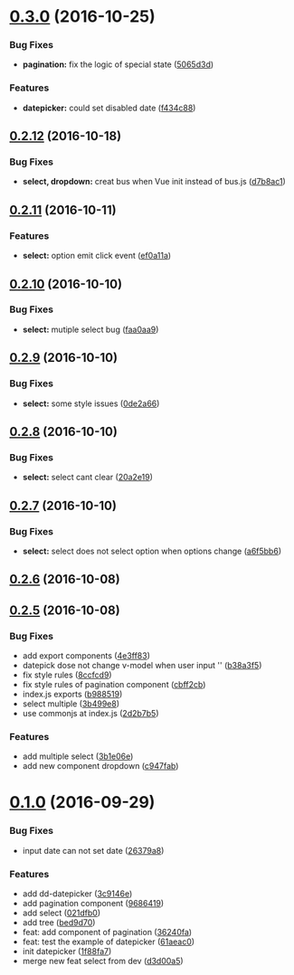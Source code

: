 <a name="0.3.0"></a>
# [0.3.0](http://test.eluying.com:91/frontend/dd-vue-component/compare/v0.2.12...v0.3.0) (2016-10-25)


### Bug Fixes

* **pagination:** fix the logic of special state ([5065d3d](http://test.eluying.com:91/frontend/dd-vue-component/commits/5065d3d))


### Features

* **datepicker:** could set disabled date ([f434c88](http://test.eluying.com:91/frontend/dd-vue-component/commits/f434c88))



<a name="0.2.12"></a>
## [0.2.12](http://test.eluying.com:91/frontend/dd-vue-component/compare/v0.2.11...v0.2.12) (2016-10-18)


### Bug Fixes

* **select, dropdown:** creat bus when Vue init instead of bus.js ([d7b8ac1](http://test.eluying.com:91/frontend/dd-vue-component/commits/d7b8ac1))



<a name="0.2.11"></a>
## [0.2.11](http://test.eluying.com:91/frontend/dd-vue-component/compare/v0.2.10...v0.2.11) (2016-10-11)


### Features

* **select:** option emit click event ([ef0a11a](http://test.eluying.com:91/frontend/dd-vue-component/commits/ef0a11a))



<a name="0.2.10"></a>
## [0.2.10](http://test.eluying.com:91/frontend/dd-vue-component/compare/v0.2.9...v0.2.10) (2016-10-10)


### Bug Fixes

* **select:** mutiple select bug ([faa0aa9](http://test.eluying.com:91/frontend/dd-vue-component/commits/faa0aa9))



<a name="0.2.9"></a>
## [0.2.9](http://test.eluying.com:91/frontend/dd-vue-component/compare/v0.2.8...v0.2.9) (2016-10-10)


### Bug Fixes

* **select:** some style issues ([0de2a66](http://test.eluying.com:91/frontend/dd-vue-component/commits/0de2a66))



<a name="0.2.8"></a>
## [0.2.8](http://test.eluying.com:91/frontend/dd-vue-component/compare/v0.2.7...v0.2.8) (2016-10-10)


### Bug Fixes

* **select:** select cant clear ([20a2e19](http://test.eluying.com:91/frontend/dd-vue-component/commits/20a2e19))



<a name="0.2.7"></a>
## [0.2.7](http://test.eluying.com:91/frontend/dd-vue-component/compare/v0.2.6...v0.2.7) (2016-10-10)


### Bug Fixes

* **select:** select does not select option when options change ([a6f5bb6](http://test.eluying.com:91/frontend/dd-vue-component/commits/a6f5bb6))



<a name="0.2.6"></a>
## [0.2.6](http://test.eluying.com:91/frontend/dd-vue-component/compare/v0.2.5...v0.2.6) (2016-10-08)



<a name="0.2.5"></a>
## [0.2.5](http://test.eluying.com:91/frontend/dd-vue-component/compare/v0.1.0...v0.2.5) (2016-10-08)


### Bug Fixes

* add export components ([4e3ff83](http://test.eluying.com:91/frontend/dd-vue-component/commits/4e3ff83))
* datepick dose not change v-model when user input '' ([b38a3f5](http://test.eluying.com:91/frontend/dd-vue-component/commits/b38a3f5))
* fix style rules ([8ccfcd9](http://test.eluying.com:91/frontend/dd-vue-component/commits/8ccfcd9))
* fix style rules of pagination component ([cbff2cb](http://test.eluying.com:91/frontend/dd-vue-component/commits/cbff2cb))
* index.js exports ([b988519](http://test.eluying.com:91/frontend/dd-vue-component/commits/b988519))
* select multiple ([3b499e8](http://test.eluying.com:91/frontend/dd-vue-component/commits/3b499e8))
* use commonjs at index.js ([2d2b7b5](http://test.eluying.com:91/frontend/dd-vue-component/commits/2d2b7b5))


### Features

* add multiple select ([3b1e06e](http://test.eluying.com:91/frontend/dd-vue-component/commits/3b1e06e))
* add new component dropdown ([c947fab](http://test.eluying.com:91/frontend/dd-vue-component/commits/c947fab))



<a name="0.1.0"></a>
# [0.1.0](http://test.eluying.com:91/frontend/dd-vue-component/compare/1f88fa7...v0.1.0) (2016-09-29)


### Bug Fixes

* input date can not set date ([26379a8](http://test.eluying.com:91/frontend/dd-vue-component/commits/26379a8))


### Features

* add dd-datepicker ([3c9146e](http://test.eluying.com:91/frontend/dd-vue-component/commits/3c9146e))
* add pagination component ([9686419](http://test.eluying.com:91/frontend/dd-vue-component/commits/9686419))
* add select ([021dfb0](http://test.eluying.com:91/frontend/dd-vue-component/commits/021dfb0))
* add tree ([bed9d70](http://test.eluying.com:91/frontend/dd-vue-component/commits/bed9d70))
* feat: add component of pagination ([36240fa](http://test.eluying.com:91/frontend/dd-vue-component/commits/36240fa))
* feat: test the example of datepicker ([61aeac0](http://test.eluying.com:91/frontend/dd-vue-component/commits/61aeac0))
* init datepicker ([1f88fa7](http://test.eluying.com:91/frontend/dd-vue-component/commits/1f88fa7))
* merge new feat select from dev ([d3d00a5](http://test.eluying.com:91/frontend/dd-vue-component/commits/d3d00a5))



